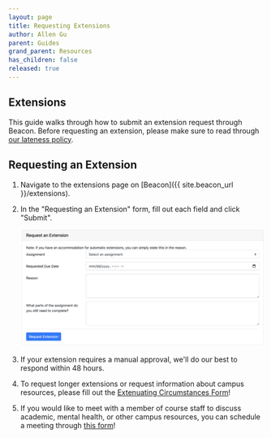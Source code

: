```yaml
---
layout: page
title: Requesting Extensions
author: Allen Gu
parent: Guides
grand_parent: Resources
has_children: false
released: true
---
```


## Extensions

This guide walks through how to submit an extension request through Beacon. Before requesting an extension, please make sure to read through [our lateness policy](/policies#lateness).

## Requesting an Extension

1. Navigate to the extensions page on [Beacon]({{ site.beacon_url }}/extensions).
2. In the "Requesting an Extension" form, fill out each field and click "Submit".

   ![Extensions form](extensions-form.png)

3. If your extension requires a manual approval, we'll do our best to respond within 48 hours.
4. To request longer extensions or request information about campus resources, please fill out the [Extenuating Circumstances Form](https://forms.gle/ttnxv8qjGmfYr3Hg9)!
5. If you would like to meet with a member of course staff to discuss academic, mental health, or other campus resources, you can schedule a meeting through [this form](https://forms.gle/Lf6KfY8tw16cmriW9)!
